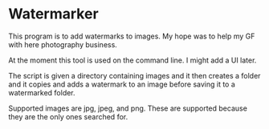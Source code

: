 # Watermarker
This program is to add watermarks to images. My hope was to help my GF with here photography business.

At the moment this tool is used on the command line. I might add a UI later.

The script is given a directory containing images and it then creates a folder and it copies and adds a watermark to an image before saving 
it to a watermarked folder. 

Supported images are jpg, jpeg, and png. These are supported because they are the only ones searched for. 
